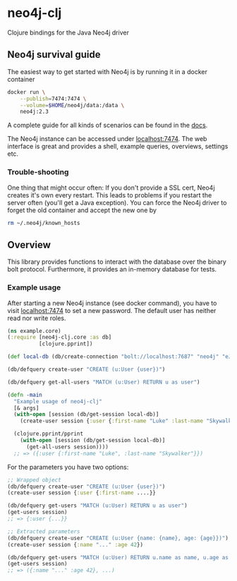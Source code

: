 # neo4j-clj
Clojure bindings for the Java Neo4j driver

## Neo4j survival guide

The easiest way to get started with Neo4j is by running it in a docker container

```sh
docker run \
    --publish=7474:7474 \
    --volume=$HOME/neo4j/data:/data \
    neo4j:2.3
```

A complete guide for all kinds of scenarios can be found in the 
[docs](http://neo4j.com/docs/operations-manual/current/installation/docker/).

The Neo4j instance can be accessed under [localhost:7474](http://localhost:7474). The
web interface is great and provides a shell, example queries, overviews, settings etc.

### Trouble-shooting

One thing that might occur often: If you don't provide a SSL cert, Neo4j creates it's
own every restart. This leads to problems if you restart the server often (you'll get
a Java exception). You can force the Neo4j driver to forget the old container and 
accept the new one by

```sh
rm ~/.neo4j/known_hosts
```

## Overview

This library provides functions to interact with the database over the binary bolt
protocol. Furthermore, it provides an in-memory database for tests.

### Example usage

After starting a new Neo4j instance (see docker command), you have to visit 
[localhost:7474](http://localhost:7474) to set a new password. The default user has
neither read nor write roles.

```clojure
(ns example.core)
(:require [neo4j-clj.core :as db]
          [clojure.pprint])

(def local-db (db/create-connection "bolt://localhost:7687" "neo4j" "eJD,s(3X*vcz"))

(db/defquery create-user "CREATE (u:User {user})")

(db/defquery get-all-users "MATCH (u:User) RETURN u as user")

(defn -main
  "Example usage of neo4j-clj"
  [& args]
  (with-open [session (db/get-session local-db)]
    (create-user session {:user {:first-name "Luke" :last-name "Skywalker"}}))

  (clojure.pprint/pprint
    (with-open [session (db/get-session local-db)]
      (get-all-users session))))
  ;; => ({:user {:first-name "Luke", :last-name "Skywalker"}})
```

For the parameters you have two options:
```clojure
;; Wrapped object
(db/defquery create-user "CREATE (u:User {user})")
(create-user session {:user {:first-name ....}}

(db/defquery get-users "MATCH (u:User) RETURN u as user")
(get-users session)
;; => {:user {...}}

;; Extracted parameters
(db/defquery create-user "CREATE (u:User {name: {name}, age: {age}})")
(create-user session {:name "..." :age 42})

(db/defquery get-users "MATCH (u:User) RETURN u.name as name, u.age as age")
(get-users session)
;; => ({:name "..." :age 42}, ...)
```